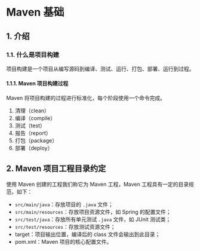 # Maven 基础

## 1. 介绍

### 1.1. 什么是项目构建

项目构建是一个项目从编写源码到编译、测试、运行、打包、部署、运行到过程。

#### 1.1.1. Maven 项目构建过程

Maven 将项目构建的过程进行标准化，每个阶段使用一个命令完成。

1. 清理（clean）
2. 编译（compile）
3. 测试（test）
4. 报告（report）
5. 打包（package）
6. 部署（deploy）

## 2. Maven 项目工程目录约定

使用 Maven 创建的工程我们称它为 Maven 工程，Maven 工程具有一定的目录规范，如下：

- `src/main/java`：存放项目的 `.java` 文件；
- `src/main/resources`：存放项目资源文件，如 Spring 的配置文件；
- `src/test/java`：存放所有单元测试 `.java` 文件，如 JUnit 测试类；
- `src/test/resources`：存放测试资源文件；
- target：项目输出位置，编译后的 class 文件会输出到此目录；
- pom.xml：Maven 项目的核心配置文件。

